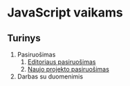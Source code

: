 # JavaScript vaikams

## Turinys

1. Pasiruošimas
    1. [Editoriaus pasiruošimas](./content/pasiruosimas/editorius.md)
    2. [Naujo projekto pasiruošimas](./content/pasiruosimas/projektas.md)
2. Darbas su duomenimis
